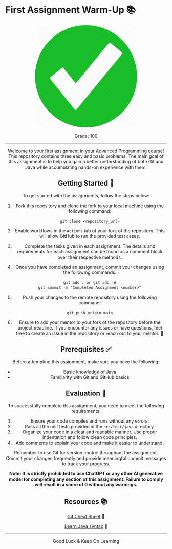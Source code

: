 # First Assignment Warm-Up 📚
<div align="center">
<img src="nice.png">

Grade: 100

<div/>

----------------------------------
Welcome to your first assignment in your Advanced Programming course! This repository contains three easy and basic problems. The main goal of this assignment is to help you gain a better understanding of both Git and Java while accumulating hands-on experience with them.

## Getting Started 🚀

To get started with the assignments, follow the steps below:

1. Fork this repository and clone the fork to your local machine using the following command:

   ```
   git clone <repository_url>
   ```

2. Enable workflows in the `Actions` tab of your fork of the repository. This will allow GitHub to run the provided test cases.

3. Complete the tasks given in each assignment. The details and requirements for each assignment can be found as a comment block over their respective methods.

4. Once you have completed an assignment, commit your changes using the following commands:
   
   ```
   git add . or git add -A
   git commit -m "Completed Assignment <number>"
   ```

5. Push your changes to the remote repository using the following command:
   
   ```
   git push origin main
   ```

6. Ensure to add your mentor to your fork of the repository before the project deadline. If you encounter any issues or have questions, feel free to create an issue in the repository or reach out to your mentor. 🤝


## Prerequisites ✅

Before attempting this assignment, make sure you have the following:

- Basic knowledge of Java
- Familiarity with Git and GitHub basics

## Evaluation 📃

To successfully complete this assignment, you need to meet the following requirements:

1. Ensure your code compiles and runs without any errors.
2. Pass all the unit tests provided in the `src/test/java` directory.
3. Organize your code in a clear and readable manner. Use proper indentation and follow clean code principles.
4. Add comments to explain your code and make it easier to understand.

Remember to use Git for version control throughout the assignment. Commit your changes frequently and provide meaningful commit messages to track your progress.

**Note: It is strictly prohibited to use ChatGPT or any other AI generative model for completing any section of this assignment. Failure to comply will result in a score of 0 without any warnings.**

## Resources 📚

[Git Cheat Sheet](https://education.github.com/git-cheat-sheet-education.pdf) 📃

[Learn Java syntax](https://www.w3schools.com/java/default.asp) 📖


---
Good Luck & Keep On Learning
